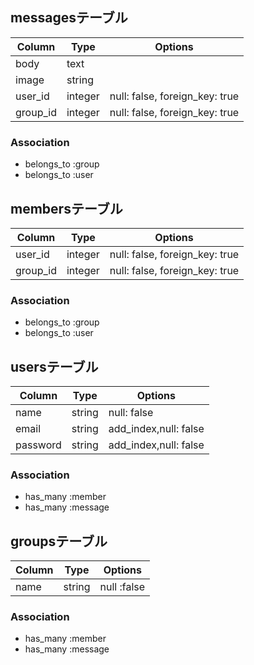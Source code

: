 ## messagesテーブル

|Column|Type|Options|
|------|----|-------|
|body|text||
|image|string||
|user_id|integer|null: false, foreign_key: true|
|group_id|integer|null: false, foreign_key: true|

### Association
- belongs_to :group
- belongs_to :user

## membersテーブル

|Column|Type|Options|
|------|----|-------|
|user_id|integer|null: false, foreign_key: true|
|group_id|integer|null: false, foreign_key: true|

### Association
- belongs_to :group
- belongs_to :user

## usersテーブル

|Column|Type|Options|
|------|----|-------|
|name|string|null: false|
|email|string|add_index,null: false|
|password|string|add_index,null: false|

### Association
- has_many :member
- has_many :message

## groupsテーブル

|Column|Type|Options|
|------|----|-------|
|name|string|null :false|

### Association
- has_many :member
- has_many :message
